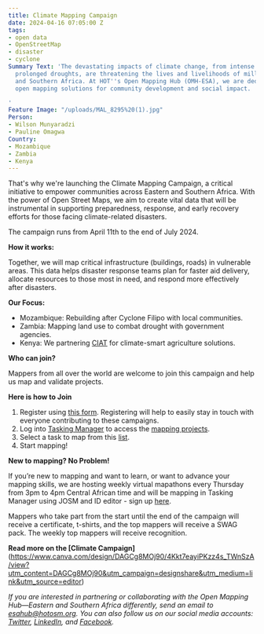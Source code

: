 ```yaml
---
title: Climate Mapping Campaign
date: 2024-04-16 07:05:00 Z
tags:
- open data
- OpenStreetMap
- disaster
- cyclone
Summary Text: 'The devastating impacts of climate change, from intense cyclones to
  prolonged droughts, are threatening the lives and livelihoods of millions in Eastern
  and Southern Africa. At HOT''s Open Mapping Hub (OMH-ESA), we are dedicated to advancing
  open mapping solutions for community development and social impact.

'
Feature Image: "/uploads/MAL_8295%20(1).jpg"
Person:
- Wilson Munyaradzi
- Pauline Omagwa
Country:
- Mozambique
- Zambia
- Kenya
---
```


That's why we're launching the Climate Mapping Campaign, a critical initiative to empower communities across Eastern and Southern Africa. With the power of Open Street Maps, we aim to create vital data that will be instrumental in supporting preparedness, response, and early recovery efforts for those facing climate-related disasters.

The campaign runs from April 11th to the end of July 2024.

**How it works:**

Together, we will map critical infrastructure (buildings, roads) in vulnerable areas. This data helps disaster response teams plan for faster aid delivery, allocate resources to those most in need, and respond more effectively after disasters.

**Our Focus:**

* Mozambique: Rebuilding after Cyclone Filipo with local communities.
* Zambia: Mapping land use to combat drought with government agencies.
* Kenya: We partnering [CIAT](https://alliancebioversityciat.org/regions/africa/kenya) for climate-smart agriculture solutions.

**Who can join?**

Mappers from all over the world are welcome to join this campaign and help us map and validate projects. 

**Here is how to Join**

1. Register using [this form](https://forms.gle/aHEdRStRNFnv6g3o8). Registering will help to easily stay in touch with everyone contributing to these campaigns.
2. Log into [Tasking Manager](https://tasks.hotosm.org/) to access the [mapping projects](https://tasks.hotosm.org/explore?campaign=OMH-ESA%20Climate%20Campaign&omitMapResults=1). 
3. Select a task to map from this [list](https://docs.google.com/spreadsheets/d/1Nd-EcQ2T5BHtu-0kIuF90uhjvxZ-KkSumcLDBdlHcqU/edit#gid=366328090).
4. Start mapping! 

**New to mapping? No Problem!**

If you’re new to mapping and want to learn, or want to advance your mapping skills, we are hosting weekly virtual mapathons every Thursday from 3pm to 4pm Central African time and will be mapping in Tasking Manager using JOSM and ID editor - sign up [here](https://docs.google.com/forms/d/e/1FAIpQLScn4rFEPeR8D0QQnuT5sMIid156amIqVL-d7XxgwzOHd3lpcA/viewform). 

Mappers who take part from the start until the end of the campaign will receive a certificate, t-shirts, and the top mappers will receive a SWAG pack. The weekly top mappers will receive recognition.

**Read more on the [Climate Campaign]**(https://www.canva.com/design/DAGCg8MOj90/4Kkt7eayiPKzz4s_TWnSzA/view?utm_content=DAGCg8MOj90&utm_campaign=designshare&utm_medium=link&utm_source=editor)

*If you are interested in partnering or collaborating with the Open Mapping Hub—Eastern and Southern Africa differently, send an email to esahub@hotosm.org. You can also follow us on our social media accounts: [Twitter](https://twitter.com/openmapping_esa), [LinkedIn](https://www.linkedin.com/showcase/the-open-mapping-hub-eastern-and-southern-africa/), and [Facebook](https://www.facebook.com/openmapping.esa).*